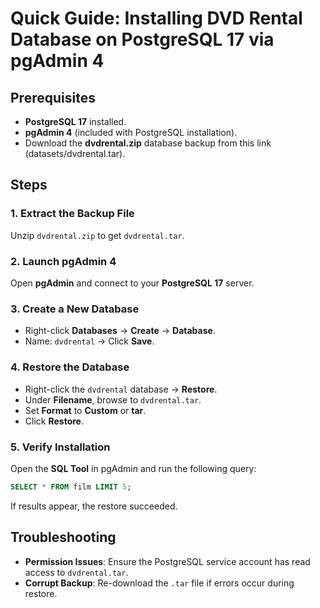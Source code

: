 # Quick Guide: Installing DVD Rental Database on PostgreSQL 17 via pgAdmin 4

## Prerequisites

- **PostgreSQL 17** installed.
- **pgAdmin 4** (included with PostgreSQL installation).
- Download the **dvdrental.zip** database backup from this link (datasets/dvdrental.tar).

## Steps

### 1. Extract the Backup File

Unzip `dvdrental.zip` to get `dvdrental.tar`.

### 2. Launch pgAdmin 4

Open **pgAdmin** and connect to your **PostgreSQL 17** server.

### 3. Create a New Database

- Right-click **Databases** → **Create** → **Database**.
- Name: `dvdrental` → Click **Save**.

### 4. Restore the Database

- Right-click the `dvdrental` database → **Restore**.
- Under **Filename**, browse to `dvdrental.tar`.
- Set **Format** to **Custom** or **tar**.
- Click **Restore**.

### 5. Verify Installation

Open the **SQL Tool** in pgAdmin and run the following query:

```sql
SELECT * FROM film LIMIT 5;
```

If results appear, the restore succeeded.

## Troubleshooting

- **Permission Issues**: Ensure the PostgreSQL service account has read access to `dvdrental.tar`.
- **Corrupt Backup**: Re-download the `.tar` file if errors occur during restore.


